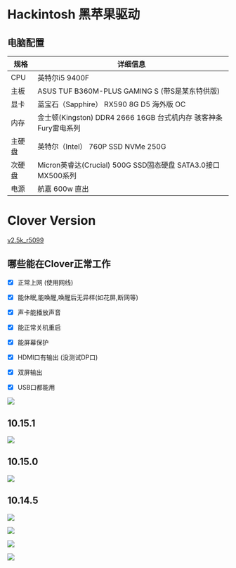 # Hackintosh 黑苹果驱动

## 电脑配置

| 规格   | 详细信息                                                     |
| ------ | ------------------------------------------------------------ |
| CPU    | 英特尔i5 9400F                                               |
| 主板   | ASUS TUF B360M-PLUS GAMING S  (带S是某东特供版)              |
| 显卡   | 蓝宝石（Sapphire） RX590 8G D5 海外版 OC                     |
| 内存   | 金士顿(Kingston) DDR4 2666 16GB 台式机内存 骇客神条 Fury雷电系列 |
| 主硬盘 | 英特尔（Intel） 760P SSD NVMe 250G                           |
| 次硬盘 | Micron英睿达(Crucial) 500G SSD固态硬盘 SATA3.0接口 MX500系列 |
| 电源   | 航嘉 600w 直出                                               |



# Clover Version

[v2.5k_r5099](https://github.com/Dids/clover-builder/releases/tag/v2.5k_r5099)



## 哪些能在Clover正常工作

 - [x] 正常上网 (使用网线)

 - [x] 能休眠,能唤醒,唤醒后无异样(如花屏,断网等)

 - [x] 声卡能播放声音

 - [x] 能正常关机重启

 - [x] 能屏幕保护

 - [x] HDMI口有输出 (没测试DP口)

 - [x] 双屏输出

 - [x] USB口都能用

![](http://sylarimage.oss-cn-shenzhen.aliyuncs.com/2019-10-16-080418.png)

## 10.15.1

![](http://sylarimage.oss-cn-shenzhen.aliyuncs.com/2019-11-25-082642.png)





## 10.15.0

![](http://sylarimage.oss-cn-shenzhen.aliyuncs.com/2019-10-16-080447.png)



## 10.14.5



![](http://sylarimage.oss-cn-shenzhen.aliyuncs.com/2019-09-29-054735.png)



![](http://sylarimage.oss-cn-shenzhen.aliyuncs.com/2019-09-29-054841.png)



![](http://sylarimage.oss-cn-shenzhen.aliyuncs.com/2019-09-29-054916.png)



![](http://sylarimage.oss-cn-shenzhen.aliyuncs.com/2019-09-29-054944.png)